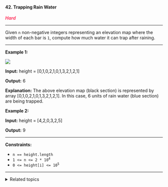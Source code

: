 #### 42. Trapping Rain Water

<span style="color:#FF375F">***Hard***</span>
___

Given `n` non-negative integers representing an elevation map where the width of each bar is `1`, compute how much water it can trap after raining.
___

**Example 1:**

![](https://assets.leetcode.com/uploads/2018/10/22/rainwatertrap.png)

**Input:** height = [0,1,0,2,1,0,1,3,2,1,2,1]

**Output:** 6

**Explanation:** The above elevation map (black section) is represented by array [0,1,0,2,1,0,1,3,2,1,2,1]. In this case, 6 units of rain water (blue section) are being trapped. 

**Example 2:**

**Input:** height = [4,2,0,3,2,5]

**Output:** 9 
___

**Constraints:**

*   `n == height.length`
*   <code>1 <= n <= 2 * 10<sup>4</sup></code>
*   <code>0 <= height[i] <= 10<sup>5</sup></code>
___

<details><summary>Related topics</summary>

[#Array](https://leetcode.com/tag/array/)
[#Two Pointers](https://leetcode.com/tag/two-pointers/)
[#Dynamic Programming](https://leetcode.com/tag/dynamic-programming/)
[#Stack](https://leetcode.com/tag/stack/)
[#Monotonic Stack](https://leetcode.com/tag/monotonic-stack/)

</details>
